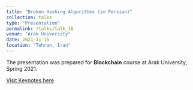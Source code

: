 ```yaml
---
title: "Broken Hashing Algorithms (in Persian)"
collection: talks
type: "Presentation"
permalink: /talks/talk_16
venue: "Arak University"
date: 2021-11-15
location: "Tehran, Iran"
---
```


The presentation was prepared for **Blockchain** course at Arak University, Spring 2021.

[Visit Keynotes here](https://alirezasn.github.io/files/talk_16_slides.pdf)